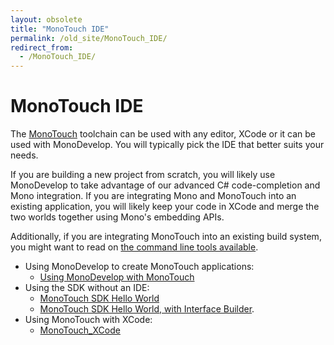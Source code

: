 ```yaml
---
layout: obsolete
title: "MonoTouch IDE"
permalink: /old_site/MonoTouch_IDE/
redirect_from:
  - /MonoTouch_IDE/
---
```


MonoTouch IDE
=============

The [MonoTouch]({{site.github.url}}/old_site/MonoTouch "MonoTouch") toolchain can be used with any editor, XCode or it can be used with MonoDevelop. You will typically pick the IDE that better suits your needs.

If you are building a new project from scratch, you will likely use MonoDevelop to take advantage of our advanced C\# code-completion and Mono integration. If you are integrating Mono and MonoTouch into an existing application, you will likely keep your code in XCode and merge the two worlds together using Mono's embedding APIs.

Additionally, if you are integrating MonoTouch into an existing build system, you might want to read on [the command line tools available](#command-line-integration).

-   Using MonoDevelop to create MonoTouch applications:
    -   [Using MonoDevelop with MonoTouch]({{site.github.url}}/old_site/MonoTouch_Tutorial_MonoDevelop_HelloWorld "MonoTouch Tutorial MonoDevelop HelloWorld")
-   Using the SDK without an IDE:
    -   [MonoTouch SDK Hello World]({{site.github.url}}/old_site/MonoTouch_Tutorial_HelloiPhone "MonoTouch Tutorial HelloiPhone")
    -   [MonoTouch SDK Hello World, with Interface Builder]({{site.github.url}}/old_site/MonoTouch_Tutorial_HelloIB "MonoTouch Tutorial HelloIB").
-   Using MonoTouch with XCode:
    -   [MonoTouch\_XCode]({{site.github.url}}/old_site/MonoTouch_XCode "MonoTouch XCode")


